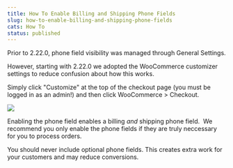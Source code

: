 ```yaml
---
title: How To Enable Billing and Shipping Phone Fields
slug: how-to-enable-billing-and-shipping-phone-fields
cats: How To
status: published
---
```



  <p>
    Prior to 2.22.0, phone field visibility was managed through General Settings.
  </p>
  <p>
    However, starting with 2.22.0 we adopted the WooCommerce customizer settings to reduce confusion about how this works.&nbsp;
  </p>
  <p>
    Simply click "Customize" at the top of the checkout page (you must be logged in as an admin!) and then click WooCommerce &gt; Checkout.&nbsp;
  </p>
  <p>
    <img src="https://s3.amazonaws.com/helpscout.net/docs/assets/5bdde2822c7d3a01757ac42e/images/5d0a4c6b04286318cac47297/file-b4WvlWgE6B.png" />
  </p>
  <p>
    Enabling the phone field enables a billing <em>and</em> shipping phone field.&nbsp; We recommend you only enable the phone fields if they are truly neccessary for you to process orders.&nbsp;
  </p>
  <p>
    You should never include optional phone fields. This creates extra work for your customers and may reduce conversions.&nbsp;
  </p>
